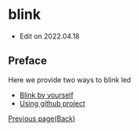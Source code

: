 # blink

- Edit on 2022.04.18

## Preface

Here we provide two ways to blink led

- [Blink by yourself](./create_led.md)
- [Using github project](./github_led.md)

<p id="back">
    <a href="#" onClick="javascript :history.back(-1);">Previous page(Back)</a>
</p>